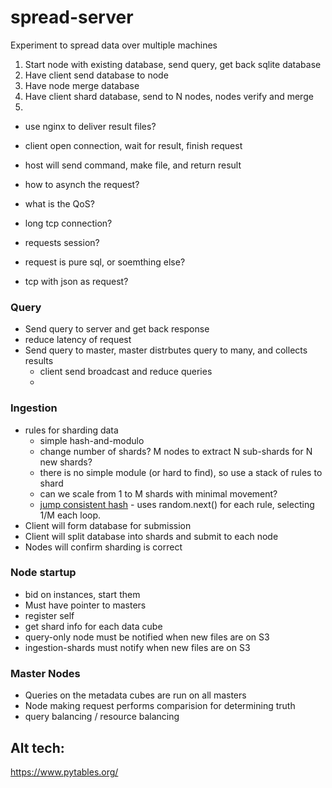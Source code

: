 # spread-server

Experiment to spread data over multiple machines


1. Start node with existing database, send query, get back sqlite database
2. Have client send database to node
3. Have node merge database
4. Have client shard database, send to N nodes, nodes verify and merge
5. 

* use nginx to deliver result files?
* client open connection, wait for result, finish request
* host will send command, make file, and return result


* how to asynch the request?
* what is the QoS?
* long tcp connection?
* requests session?
* request is pure sql, or soemthing else?
* tcp with json as request?



### Query

* Send query to server and get back response
* reduce latency of request
* Send query to master, master distrbutes query to many, and collects results
  * client send broadcast and reduce queries
  * 

### Ingestion

* rules for sharding data
  * simple hash-and-modulo
  * change number of shards? M nodes to extract N sub-shards for N new shards?
  * there is no simple module (or hard to find), so use a stack of rules to shard
  * can we scale from 1 to M shards with minimal movement?
  * [jump consistent hash](https://arxiv.org/ftp/arxiv/papers/1406/1406.2294.pdf) - uses random.next() for each rule, selecting 1/M each loop.
* Client will form database for submission
* Client will split database into shards and submit to each node
* Nodes will confirm sharding is correct

### Node startup

* bid on instances, start them
* Must have pointer to masters
* register self
* get shard info for each data cube
* query-only node must be notified when new files are on S3
* ingestion-shards must notify when new files are on S3


### Master Nodes

* Queries on the metadata cubes are run on all masters
* Node making request performs comparision for determining truth
* query balancing / resource balancing

  










## Alt tech:

https://www.pytables.org/